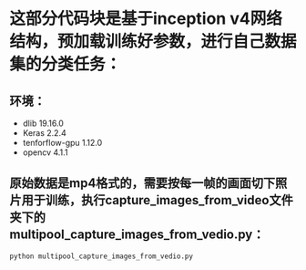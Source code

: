 # 这部分代码块是基于inception v4网络结构，预加载训练好参数，进行自己数据集的分类任务：


## 环境：
   * dlib 19.16.0 
   * Keras 2.2.4
   * tenforflow-gpu 1.12.0
   * opencv 4.1.1
   
## 原始数据是mp4格式的，需要按每一帧的画面切下照片用于训练，执行capture_images_from_video文件夹下的multipool_capture_images_from_vedio.py：

```python multipool_capture_images_from_vedio.py```
    
